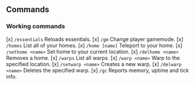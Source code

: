 ## Commands
### Working commands
[x] `/essentials` Reloads essentials.
[x] `/gm` Change player gamemode.
[x] `/homes` List all of your homes.
[x] `/home [name]` Teleport to your home.
[x] `/sethome <name>` Set home to your current location.
[x] `/delhome <name>` Removes a home.
[x] `/warps` List all warps.
[x] `/warp <name>` Warp to the specified location.
[x] `/setwarp <name>` Creates a new warp.
[x] `/delwarp <name>` Deletes the specified warp.
[x] `/gc` Reports memory, uptime and tick info.
